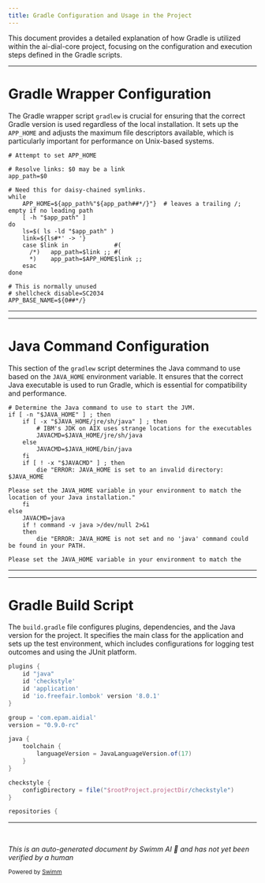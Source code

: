 ```yaml
---
title: Gradle Configuration and Usage in the Project
---
```

This document provides a detailed explanation of how Gradle is utilized within the ai-dial-core project, focusing on the configuration and execution steps defined in the Gradle scripts.

<SwmSnippet path="/gradlew" line="65">

---

# Gradle Wrapper Configuration

The Gradle wrapper script `gradlew` is crucial for ensuring that the correct Gradle version is used regardless of the local installation. It sets up the `APP_HOME` and adjusts the maximum file descriptors available, which is particularly important for performance on Unix-based systems.

```
# Attempt to set APP_HOME

# Resolve links: $0 may be a link
app_path=$0

# Need this for daisy-chained symlinks.
while
    APP_HOME=${app_path%"${app_path##*/}"}  # leaves a trailing /; empty if no leading path
    [ -h "$app_path" ]
do
    ls=$( ls -ld "$app_path" )
    link=${ls#*' -> '}
    case $link in             #(
      /*)   app_path=$link ;; #(
      *)    app_path=$APP_HOME$link ;;
    esac
done

# This is normally unused
# shellcheck disable=SC2034
APP_BASE_NAME=${0##*/}
```

---

</SwmSnippet>

<SwmSnippet path="/gradlew" line="118">

---

# Java Command Configuration

This section of the `gradlew` script determines the Java command to use based on the `JAVA_HOME` environment variable. It ensures that the correct Java executable is used to run Gradle, which is essential for compatibility and performance.

```
# Determine the Java command to use to start the JVM.
if [ -n "$JAVA_HOME" ] ; then
    if [ -x "$JAVA_HOME/jre/sh/java" ] ; then
        # IBM's JDK on AIX uses strange locations for the executables
        JAVACMD=$JAVA_HOME/jre/sh/java
    else
        JAVACMD=$JAVA_HOME/bin/java
    fi
    if [ ! -x "$JAVACMD" ] ; then
        die "ERROR: JAVA_HOME is set to an invalid directory: $JAVA_HOME

Please set the JAVA_HOME variable in your environment to match the
location of your Java installation."
    fi
else
    JAVACMD=java
    if ! command -v java >/dev/null 2>&1
    then
        die "ERROR: JAVA_HOME is not set and no 'java' command could be found in your PATH.

Please set the JAVA_HOME variable in your environment to match the
```

---

</SwmSnippet>

<SwmSnippet path="/build.gradle" line="1">

---

# Gradle Build Script

The `build.gradle` file configures plugins, dependencies, and the Java version for the project. It specifies the main class for the application and sets up the test environment, which includes configurations for logging test outcomes and using the JUnit platform.

```gradle
plugins {
    id "java"
    id 'checkstyle'
    id 'application'
    id 'io.freefair.lombok' version '8.0.1'
}

group = 'com.epam.aidial'
version = "0.9.0-rc"

java {
    toolchain {
        languageVersion = JavaLanguageVersion.of(17)
    }
}

checkstyle {
    configDirectory = file("$rootProject.projectDir/checkstyle")
}

repositories {
```

---

</SwmSnippet>

&nbsp;

*This is an auto-generated document by Swimm AI 🌊 and has not yet been verified by a human*

<SwmMeta version="3.0.0" repo-id="Z2l0aHViJTNBJTNBYWktZGlhbC1jb3JlJTNBJTNBc3dpbW1pbw==" repo-name="ai-dial-core"><sup>Powered by [Swimm](/)</sup></SwmMeta>
